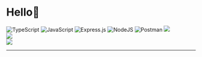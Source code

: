 # Hello👋 

![TypeScript](https://img.shields.io/badge/typescript-%23007ACC.svg?style=for-the-badge&logo=typescript&logoColor=white) ![JavaScript](https://img.shields.io/badge/javascript-%23323330.svg?style=for-the-badge&logo=javascript&logoColor=%23F7DF1E)  ![Express.js](https://img.shields.io/badge/express.js-%23404d59.svg?style=for-the-badge&logo=express&logoColor=%2361DAFB) ![NodeJS](https://img.shields.io/badge/node.js-6DA55F?style=for-the-badge&logo=node.js&logoColor=white) ![Postman](https://img.shields.io/badge/Postman-FF6C37?style=for-the-badge&logo=postman&logoColor=white)
![](https://github-readme-stats-tawny-chi-73.vercel.app/api?username=pape68&count_private=true&show_icons=true&title_color=f11e45&bg_color=132a3b&icon_color=1accd6&text_color=ffffff)<br/>
![](https://github-readme-streak-stats.herokuapp.com/?user=pape68&theme=dark&hide_border=false)<br/>
![](https://github-readme-stats.vercel.app/api/top-langs/?username=pape68&theme=dark&hide_border=false&include_all_commits=false&count_private=false&layout=compact)

---
